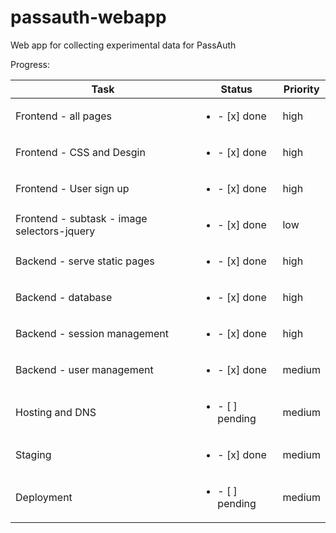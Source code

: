 # passauth-webapp
Web app for collecting experimental data for PassAuth

Progress:

| Task | Status | Priority |  
|------|--------|----------|
|  Frontend - all pages    |  <ul><li>- [x] done</li></ul> | high |  
|  Frontend - CSS and Desgin    | <ul><li>- [x] done</li></ul> | high |
|  Frontend - User sign up | <ul><li>- [x] done</li></ul> | high | 
|  Frontend - subtask - image selectors-jquery   |  <ul><li>- [x] done</li></ul>  | low | 
| Backend - serve static pages |  <ul><li>- [x] done </li></ul>  | high |
| Backend - database |  <ul><li>- [x] done </li></ul>  | high |
| Backend - session management |  <ul><li>- [x] done</li></ul>  | high |
| Backend - user management |  <ul><li>- [x] done</li></ul>  | medium |
| Hosting and DNS |  <ul><li>- [ ] pending</li></ul>  | medium |
| Staging |  <ul><li>- [x] done</li></ul>  | medium |
| Deployment |  <ul><li>- [ ] pending</li></ul>  | medium |
